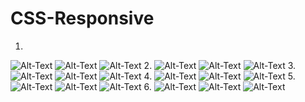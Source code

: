 # CSS-Responsive
1.
![Alt-Text](https://github.com/rendiwibawa/CSS-Responsive/blob/master/hasil%20SS/1.1.JPG)
![Alt-Text](https://github.com/rendiwibawa/CSS-Responsive/blob/master/hasil%20SS/1.2.JPG)
![Alt-Text](https://github.com/rendiwibawa/CSS-Responsive/blob/master/hasil%20SS/1.3.JPG)
2.
![Alt-Text](https://github.com/rendiwibawa/CSS-Responsive/blob/master/hasil%20SS/2.1.JPG)
![Alt-Text](https://github.com/rendiwibawa/CSS-Responsive/blob/master/hasil%20SS/2.2.JPG)
![Alt-Text](https://github.com/rendiwibawa/CSS-Responsive/blob/master/hasil%20SS/2.3.JPG)
3.
![Alt-Text](https://github.com/rendiwibawa/CSS-Responsive/blob/master/hasil%20SS/3.1.JPG)
![Alt-Text](https://github.com/rendiwibawa/CSS-Responsive/blob/master/hasil%20SS/3.2.JPG)
![Alt-Text](https://github.com/rendiwibawa/CSS-Responsive/blob/master/hasil%20SS/3.3.JPG)
4.
![Alt-Text](https://github.com/rendiwibawa/CSS-Responsive/blob/master/hasil%20SS/4.1.JPG)
![Alt-Text](https://github.com/rendiwibawa/CSS-Responsive/blob/master/hasil%20SS/4.2.JPG)
![Alt-Text](https://github.com/rendiwibawa/CSS-Responsive/blob/master/hasil%20SS/4.3.JPG)
5.
![Alt-Text](https://github.com/rendiwibawa/CSS-Responsive/blob/master/hasil%20SS/5.1.JPG)
![Alt-Text](https://github.com/rendiwibawa/CSS-Responsive/blob/master/hasil%20SS/5.2.JPG)
![Alt-Text](https://github.com/rendiwibawa/CSS-Responsive/blob/master/hasil%20SS/5.3.JPG)
6.
![Alt-Text](https://github.com/rendiwibawa/CSS-Responsive/blob/master/hasil%20SS/6.1.JPG)
![Alt-Text](https://github.com/rendiwibawa/CSS-Responsive/blob/master/hasil%20SS/6.2.JPG)
![Alt-Text](https://github.com/rendiwibawa/CSS-Responsive/blob/master/hasil%20SS/6.3.JPG)
